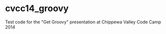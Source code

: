 cvcc14_groovy
=============

Test code for the "Get Groovy" presentation at Chippewa Valley Code Camp 2014
